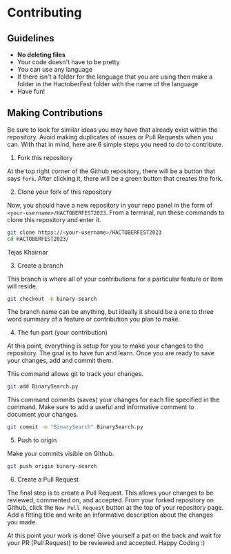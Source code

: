 # Contributing

## Guidelines

- **No deleting files**
- Your code doesn't have to be pretty
- You can use any language
- If there isn't a folder for the language that you are using then make a folder in the HactoberFest folder with the name of the language
- Have fun!

## Making Contributions

Be sure to look for similar ideas you may have that already exist within the repository. Avoid making duplicates of issues or Pull Requests when you can. With that in mind, here are 6 simple steps you need to do to contribute.

1. Fork this repository

At the top right corner of the Github repository, there will be a button that says `fork`. After clicking it, there will be a green button that creates the fork.

2. Clone your fork of this repository

Now, you should have a new repository in your repo panel in the form of `<your-username>/HACTOBERFEST2023`. From a terminal, run these commands to clone this repository and enter it.

```sh
git clone https://<your-username>/HACTOBERFEST2023
cd HACTOBERFEST2023/
```

Tejas Khairnar

3. Create a branch

This branch is where all of your contributions for a particular feature or item will reside.

```sh
git checkout -b binary-search
```

The branch name can be anything, but ideally it should be a one to three word summary of a feature or contribution you plan to make.

4. The fun part (your contribution)

At this point, everything is setup for you to make your changes to the repository. The goal is to have fun and learn. Once you are ready to save your changes, add and commit them.

This command allows git to track your changes.

```sh
git add BinarySearch.py
```

This command commits (saves) your changes for each file specified in the command. Make sure to add a useful and informative comment to document your changes.

```sh
git commit -m "BinarySearch" BinarySearch.py
```

5. Push to origin

Make your commits visible on Github.

```sh
git push origin binary-search
```

6. Create a Pull Request

The final step is to create a Pull Request. This allows your changes to be reviewed, commented on, and accepted. From your forked repository on Github, click the `New Pull Request` button at the top of your repository page. Add a fitting title and write an informative description about the changes you made.

At this point your work is done! Give yourself a pat on the back and wait for your PR (Pull Request) to be reviewed and accepted. Happy Coding :)
